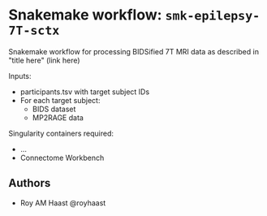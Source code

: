 # Snakemake workflow: `smk-epilepsy-7T-sctx`
Snakemake workflow for processing BIDSified 7T MRI data as described in "title here" (link here)

Inputs:
- participants.tsv with target subject IDs
- For each target subject:
  - BIDS dataset
  - MP2RAGE data

Singularity containers required:
 - ...
 - Connectome Workbench

## Authors

* Roy AM Haast @royhaast 